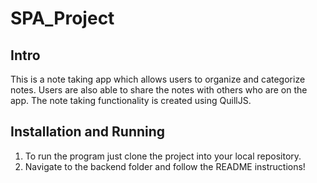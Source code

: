 # SPA_Project

## Intro
This is a note taking app which allows users to organize and categorize notes. 
Users are also able to share the notes with others who are on the app.
The note taking functionality is created using QuillJS.

## Installation and Running
1. To run the program just clone the project into your local repository.
2. Navigate to the backend folder and follow the README instructions!
